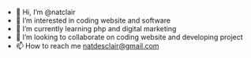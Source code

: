- 👋 Hi, I’m @natclair
- 👀 I’m interested in coding website and software
- 🌱 I’m currently learning php and digital marketing
- 💞️ I’m looking to collaborate on coding website and developing project
- 📫 How to reach me natdesclair@gmail.com

<!---
natclair/natclair is a ✨ special ✨ repository because its `README.md` (this file) appears on your GitHub profile.
You can click the Preview link to take a look at your changes.
--->
